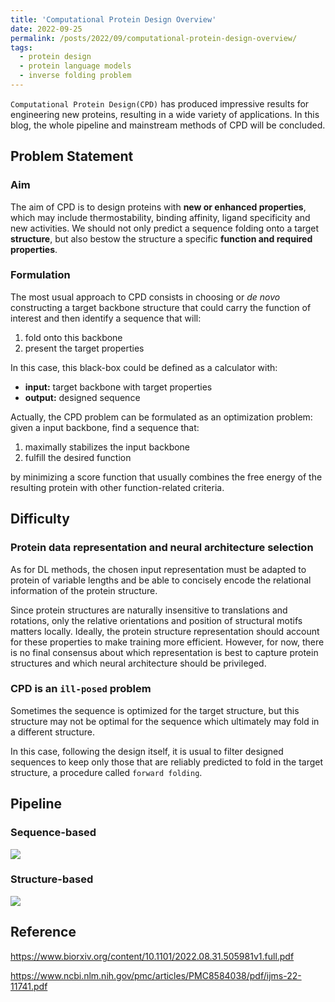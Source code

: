 ```yaml
---
title: 'Computational Protein Design Overview'
date: 2022-09-25
permalink: /posts/2022/09/computational-protein-design-overview/
tags:
  - protein design
  - protein language models
  - inverse folding problem
---
```


`Computational Protein Design(CPD)` has produced impressive results for engineering new proteins, resulting in a wide variety of applications. In this blog, the whole pipeline and mainstream methods of CPD will be concluded.

## Problem Statement

### Aim

The aim of CPD is to design proteins with **new or enhanced properties**, which may include thermostability, binding affinity, ligand specificity and new activities. We should not only predict a sequence folding onto a target **structure**, but also bestow the structure a specific **function and required properties**.

### Formulation

The most usual approach to CPD consists in choosing or *de novo* constructing a target backbone structure that could carry the function of interest and then identify a sequence that will:

1. fold onto this backbone
2. present the target properties

In this case, this black-box could be defined as a calculator with:

+ **input:** target backbone with target properties
+ **output:** designed sequence

Actually, the CPD problem can be formulated as an optimization problem: given a input backbone, find a sequence that:

1. maximally stabilizes the input backbone 
2. fulfill the desired function

by minimizing a score function that usually combines the free energy of the resulting protein with other function-related criteria.

## Difficulty

### Protein data representation and neural architecture selection

As for DL methods, the chosen input representation must be adapted to protein of variable lengths and be able to concisely encode the relational information of the protein structure. 

Since protein structures are naturally insensitive to translations and rotations, only the relative orientations and position of structural motifs matters locally. Ideally, the protein structure representation should account for these properties to make training more efficient. However, for now, there is no final consensus about which representation is best to capture protein structures and which neural architecture should be privileged.

### CPD is an `ill-posed` problem

Sometimes the sequence is optimized for the target structure, but this structure may not be optimal for the sequence which ultimately may fold in a different structure. 

In this case, following the design itself, it is usual to filter designed sequences to keep only those that are reliably predicted to fold in the target structure, a procedure called `forward folding`. 

## Pipeline

### Sequence-based

![](https://bnswt.github.io/files/2022-09-25-15-32-32.png)

### Structure-based

![](https://bnswt.github.io/files/2022-09-25-15-34-47.png)

## Reference

https://www.biorxiv.org/content/10.1101/2022.08.31.505981v1.full.pdf

https://www.ncbi.nlm.nih.gov/pmc/articles/PMC8584038/pdf/ijms-22-11741.pdf